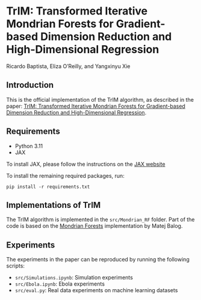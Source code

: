 # TrIM: Transformed Iterative Mondrian Forests for Gradient-based Dimension Reduction and High-Dimensional Regression

Ricardo Baptista, Eliza O’Reilly, and Yangxinyu Xie

## Introduction
This is the official implementation of the TrIM algorithm, as described in the paper: [TrIM: Transformed Iterative Mondrian Forests for Gradient-based Dimension Reduction and High-Dimensional Regression](https://arxiv.org/abs/2407.09964).

## Requirements
- Python 3.11
- JAX

To install JAX, please follow the instructions on the [JAX website](https://github.com/google/jax?tab=readme-ov-file#installation)

To install the remaining required packages, run:
```setup
pip install -r requirements.txt
```

## Implementations of TrIM
The TrIM algorithm is implemented in the `src/Mondrian_RF` folder. Part of the code is based on the [Mondrian Forests](https://github.com/matejbalog/mondrian-kernel) implementation by Matej Balog.

## Experiments
The experiments in the paper can be reproduced by running the following scripts:
- `src/Simulations.ipynb`: Simulation experiments
- `src/Ebola.ipynb`: Ebola experiments
- `src/eval.py`: Real data experiments on machine learning datasets

